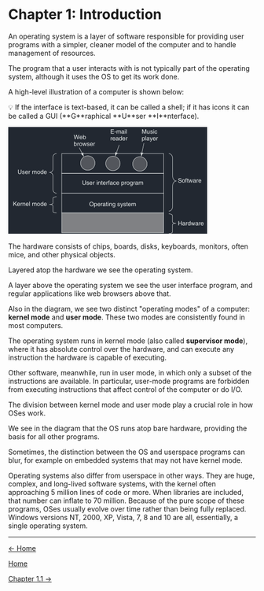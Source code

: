 # Chapter 1: Introduction

An operating system is a layer of software responsible for providing user programs with a simpler, cleaner model of the computer and to handle management of resources.

The program that a user interacts with is not typically part of the operating system, although it uses the OS to get its work done.

A high-level illustration of a computer is shown below:

<aside>
💡 If the interface is text-based, it can be called a shell; if it has icons it can be called a GUI (**G**raphical **U**ser **I**nterface).

</aside>

![Untitled](Chapter%201%20%20a48da/Untitled.png)

The hardware consists of chips, boards, disks, keyboards, monitors, often mice, and other physical objects.

Layered atop the hardware we see the operating system.

A layer above the operating system we see the user interface program, and regular applications like web browsers above that.

Also in the diagram, we see two distinct "operating modes" of a computer: **kernel mode** and **user mode**. These two modes are consistently found in most computers.

The operating system runs in kernel mode (also called **supervisor mode**), where it has absolute control over the hardware, and can execute any instruction the hardware is capable of executing.

Other software, meanwhile, run in user mode, in which only a subset of the instructions are available. In particular, user-mode programs are forbidden from executing instructions that affect control of the computer or do I/O.

The division between kernel mode and user mode play a crucial role in how OSes work.

We see in the diagram that the OS runs atop bare hardware, providing the basis for all other programs.

Sometimes, the distinction between the OS and userspace programs can blur, for example on embedded systems that may not have kernel mode.

Operating systems also differ from userspace in other ways. They are huge, complex, and long-lived software systems, with the kernel often approaching 5 million lines of code or more. When libraries are included, that number can inflate to 70 million. Because of the pure scope of these programs, OSes usually evolve over time rather than being fully replaced. Windows versions NT, 2000, XP, Vista, 7, 8 and 10 are all, essentially, a single operating system.

---

[← Home](../../AiredDev%20b02d5/Notes%20on%20M%2061e3e.md)

[Home](../../AiredDev%20b02d5/Notes%20on%20M%2061e3e.md)

[Chapter 1.1 →](Chapter%201%20%207407e.md)